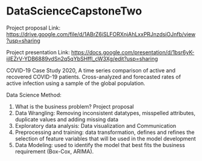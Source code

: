 # DataScienceCapstoneTwo

Project proposal Link: https://drive.google.com/file/d/1ABrZ6iSLFORXnjAhLxxPRJnzdsiOJnfb/view?usp=sharing

Project presentation Link: https://docs.google.com/presentation/d/1bsr6yK-ijIEZrV-YDB6889vdSn2q5qYbSHffl_cW3Xg/edit?usp=sharing

COVID-19 Case Study 2020, A time series comparison of active and recovered COVID-19
patients. Cross-analyzed and forecasted rates of active infection using a sample of the global population.

Data Science Method:
1. What is the business problem? Project proposal
2. Data Wrangling: Removing inconsistent datatypes, misspelled attributes, duplicate values and adding missing data 
3. Exploratory data analysis: Data visualization and Communication 
4. Preprocessing and training: data transformation, defines and refines the selection of feature variables that will be used in the model development  
5. Data Modeling: used to identify the model that best fits the business requirement (Box-Cox, ARIMA). 

